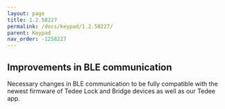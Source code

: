 ```yaml
---
layout: page
title: 1.2.58227
permalink: /docs/keypad/1.2.58227/
parent: Keypad
nav_order: -1258227
---
```


## Improvements in BLE communication

Necessary changes in BLE communication to be fully compatible with the newest firmware of Tedee Lock and Bridge devices as well as our Tedee app.
